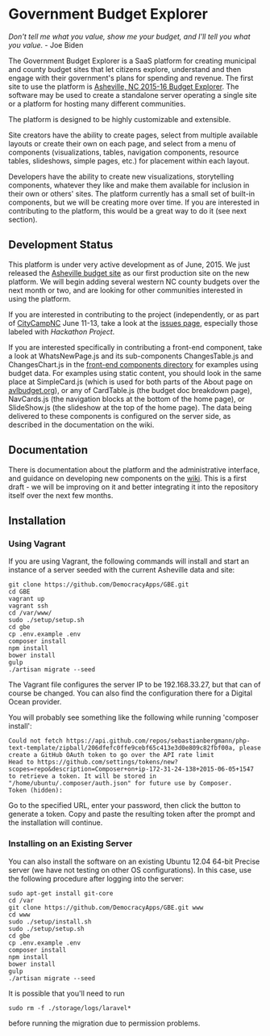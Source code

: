 # Government Budget Explorer

_Don't tell me what you value, show me your budget, and I'll tell you what you value._ - Joe Biden

The Government Budget Explorer is a SaaS platform for creating municipal and county budget sites that
let citizens explore, understand and then engage with their government's plans for spending and revenue. The
first site to use the platform is [Asheville, NC 2015-16 Budget Explorer](http://avlbudget.org). The
software may be used to create a standalone server operating a single site or a platform for hosting
many different communities.

The platform is designed to be highly customizable and extensible. 

Site creators have the ability to create pages, 
select from multiple available layouts or create their own on each page, and select from a menu of components
(visualizations, tables, navigation components, resource tables, slideshows, simple pages, etc.) for placement
within each layout. 

Developers have the ability to create new visualizations, storytelling components, whatever they like and make them 
available for inclusion in their own or others' sites. The platform currently has a small set of built-in components,
but we will be creating more over time. If you are interested in contributing to the platform, this would be a
great way to do it (see next section).

## Development Status

This platform is under very active development as of June, 2015. We just released
the [Asheville budget site](http://avlbudget.org) as our first production site on the new platform. We will
begin adding several western NC county budgets over the next month or two, and are looking for other communities
interested in using the platform. 

If you are interested in contributing to the project (independently, or as part
of [CityCampNC](http://citycampnc.org/) June 11-13, take a look at
the [issues page](https://github.com/DemocracyApps/GBE/issues), especially those labeled with _Hackathon Project_.

If you are interested specifically in contributing a front-end component, take a look at WhatsNewPage.js and its
sub-components ChangesTable.js and ChangesChart.js in 
the [front-end components directory](https://github.com/DemocracyApps/GBE/tree/master/gbe/resources/assets/js/components)
for examples using budget data. For examples using static content, you should look in the same place at SimpleCard.js
(which is used for both parts of the About page on [avlbudget.org](http://avlbudget.org)), or any of CardTable.js (the 
budget doc breakdown page), NavCards.js (the navigation blocks at the bottom of the home page), or SlideShow.js (the
slideshow at the top of the home page). The data being delivered to these components is configured on the server side, 
as described in the documentation on the wiki.

## Documentation

There is documentation about the platform and the administrative interface, and guidance on developing new components
on the [wiki](https://github.com/DemocracyApps/GBE/wiki). This is a first draft - we will be improving on it and
better integrating it into the repository itself over the next few months.

## Installation

### Using Vagrant
If you are using Vagrant, the following commands will install and start an instance of a server seeded with the
current Asheville data and site:

    git clone https://github.com/DemocracyApps/GBE.git
    cd GBE
    vagrant up
    vagrant ssh
    cd /var/www/
    sudo ./setup/setup.sh
    cd gbe
    cp .env.example .env
    composer install
    npm install
    bower install
    gulp
    ./artisan migrate --seed
    
The Vagrant file configures the server IP to be 192.168.33.27, but that can of course be changed. You can also find the 
configuration there for a Digital Ocean provider.

You  will probably see something like the following while running 'composer install':


    Could not fetch https://api.github.com/repos/sebastianbergmann/php-text-template/zipball/206dfefc0ffe9cebf65c413e3d0e809c82fbf00a, please create a GitHub OAuth token to go over the API rate limit
    Head to https://github.com/settings/tokens/new?scopes=repo&description=Composer+on+ip-172-31-24-138+2015-06-05+1547
    to retrieve a token. It will be stored in "/home/ubuntu/.composer/auth.json" for future use by Composer.
    Token (hidden): 

Go to the specified URL, enter your password, then click the button to generate a token. Copy and paste the resulting
token after the prompt and the installation will continue.

### Installing on an Existing Server

You can also install the software on an existing Ubuntu 12.04 64-bit Precise server (we have not testing on other OS 
configurations). In this case, use the following procedure after logging into the server:

    sudo apt-get install git-core
    cd /var
    git clone https://github.com/DemocracyApps/GBE.git www
    cd www
    sudo ./setup/install.sh
    sudo ./setup/setup.sh
    cd gbe
    cp .env.example .env
    composer install
    npm install
    bower install
    gulp
    ./artisan migrate --seed
    
It is possible that you'll need to run
    
    sudo rm -f ./storage/logs/laravel*

before running the migration due to permission problems.

